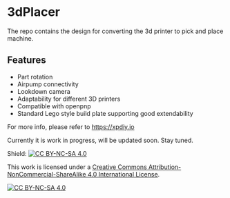 # 3dPlacer
The repo contains the design for converting the 3d printer to pick and place machine.
## Features
* Part rotation
* Airpump connectivity
* Lookdown camera
* Adaptability for different 3D printers
* Compatible with openpnp
* Standard Lego style build plate supporting good extendability

For more info, please refer to https://xpdiy.io


Currently it is work in progress, will be updated soon. Stay tuned.



Shield: [![CC BY-NC-SA 4.0][cc-by-nc-sa-shield]][cc-by-nc-sa]

This work is licensed under a
[Creative Commons Attribution-NonCommercial-ShareAlike 4.0 International License][cc-by-nc-sa].

[![CC BY-NC-SA 4.0][cc-by-nc-sa-image]][cc-by-nc-sa]

[cc-by-nc-sa]: http://creativecommons.org/licenses/by-nc-sa/4.0/
[cc-by-nc-sa-image]: https://licensebuttons.net/l/by-nc-sa/4.0/88x31.png
[cc-by-nc-sa-shield]: https://img.shields.io/badge/License-CC%20BY--NC--SA%204.0-lightgrey.svg
